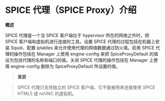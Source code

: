 # SPICE 代理（SPICE Proxy）介绍

**概述**

SPICE 代理是一个当 SPICE 客户端位于 hypervisor 所在的网络之外时，把 SPICE 客户端和虚拟机进行连接的工具。设置 SPICE 代理的过程包括在机器上安装 Squid、配置 iptables 来允许使用代理的网络数据通过防火墙。启用 SPICE 代理的操作包括在 Manager 上使用 engine-config 来把 SpiceProxyDefault 的值设为包括代理的名称和端口的值。关闭 SPICE 代理的操作包括在 Manager 上使用 engine-config 删除为 SpiceProxyDefault 所设置的值。

> **重要**

> SPICE 代理只支持独立的 SPICE 客户端，它不能被用来连接使用 SPICE HTML5 或 noVNC 的虚拟机。